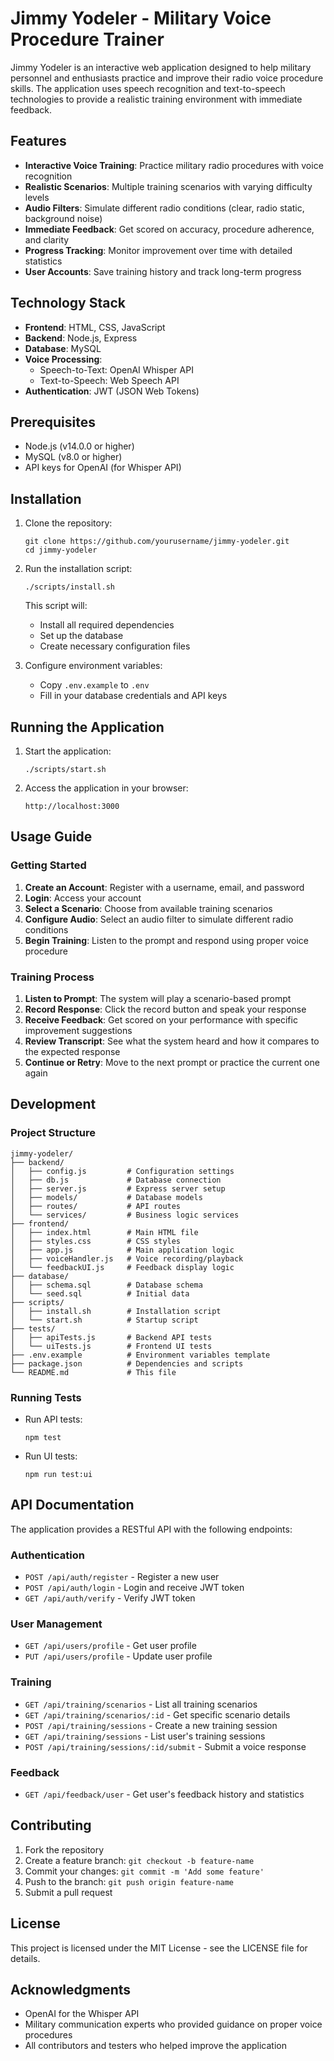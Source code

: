 # Jimmy Yodeler - Military Voice Procedure Trainer

Jimmy Yodeler is an interactive web application designed to help military personnel and enthusiasts practice and improve their radio voice procedure skills. The application uses speech recognition and text-to-speech technologies to provide a realistic training environment with immediate feedback.

## Features

- **Interactive Voice Training**: Practice military radio procedures with voice recognition
- **Realistic Scenarios**: Multiple training scenarios with varying difficulty levels
- **Audio Filters**: Simulate different radio conditions (clear, radio static, background noise)
- **Immediate Feedback**: Get scored on accuracy, procedure adherence, and clarity
- **Progress Tracking**: Monitor improvement over time with detailed statistics
- **User Accounts**: Save training history and track long-term progress

## Technology Stack

- **Frontend**: HTML, CSS, JavaScript
- **Backend**: Node.js, Express
- **Database**: MySQL
- **Voice Processing**: 
  - Speech-to-Text: OpenAI Whisper API
  - Text-to-Speech: Web Speech API
- **Authentication**: JWT (JSON Web Tokens)

## Prerequisites

- Node.js (v14.0.0 or higher)
- MySQL (v8.0 or higher)
- API keys for OpenAI (for Whisper API)

## Installation

1. Clone the repository:
   ```
   git clone https://github.com/yourusername/jimmy-yodeler.git
   cd jimmy-yodeler
   ```

2. Run the installation script:
   ```
   ./scripts/install.sh
   ```
   
   This script will:
   - Install all required dependencies
   - Set up the database
   - Create necessary configuration files

3. Configure environment variables:
   - Copy `.env.example` to `.env`
   - Fill in your database credentials and API keys

## Running the Application

1. Start the application:
   ```
   ./scripts/start.sh
   ```

2. Access the application in your browser:
   ```
   http://localhost:3000
   ```

## Usage Guide

### Getting Started

1. **Create an Account**: Register with a username, email, and password
2. **Login**: Access your account
3. **Select a Scenario**: Choose from available training scenarios
4. **Configure Audio**: Select an audio filter to simulate different radio conditions
5. **Begin Training**: Listen to the prompt and respond using proper voice procedure

### Training Process

1. **Listen to Prompt**: The system will play a scenario-based prompt
2. **Record Response**: Click the record button and speak your response
3. **Receive Feedback**: Get scored on your performance with specific improvement suggestions
4. **Review Transcript**: See what the system heard and how it compares to the expected response
5. **Continue or Retry**: Move to the next prompt or practice the current one again

## Development

### Project Structure

```
jimmy-yodeler/
├── backend/
│   ├── config.js         # Configuration settings
│   ├── db.js             # Database connection
│   ├── server.js         # Express server setup
│   ├── models/           # Database models
│   ├── routes/           # API routes
│   └── services/         # Business logic services
├── frontend/
│   ├── index.html        # Main HTML file
│   ├── styles.css        # CSS styles
│   ├── app.js            # Main application logic
│   ├── voiceHandler.js   # Voice recording/playback
│   └── feedbackUI.js     # Feedback display logic
├── database/
│   ├── schema.sql        # Database schema
│   └── seed.sql          # Initial data
├── scripts/
│   ├── install.sh        # Installation script
│   └── start.sh          # Startup script
├── tests/
│   ├── apiTests.js       # Backend API tests
│   └── uiTests.js        # Frontend UI tests
├── .env.example          # Environment variables template
├── package.json          # Dependencies and scripts
└── README.md             # This file
```

### Running Tests

- Run API tests:
  ```
  npm test
  ```

- Run UI tests:
  ```
  npm run test:ui
  ```

## API Documentation

The application provides a RESTful API with the following endpoints:

### Authentication

- `POST /api/auth/register` - Register a new user
- `POST /api/auth/login` - Login and receive JWT token
- `GET /api/auth/verify` - Verify JWT token

### User Management

- `GET /api/users/profile` - Get user profile
- `PUT /api/users/profile` - Update user profile

### Training

- `GET /api/training/scenarios` - List all training scenarios
- `GET /api/training/scenarios/:id` - Get specific scenario details
- `POST /api/training/sessions` - Create a new training session
- `GET /api/training/sessions` - List user's training sessions
- `POST /api/training/sessions/:id/submit` - Submit a voice response

### Feedback

- `GET /api/feedback/user` - Get user's feedback history and statistics

## Contributing

1. Fork the repository
2. Create a feature branch: `git checkout -b feature-name`
3. Commit your changes: `git commit -m 'Add some feature'`
4. Push to the branch: `git push origin feature-name`
5. Submit a pull request

## License

This project is licensed under the MIT License - see the LICENSE file for details.

## Acknowledgments

- OpenAI for the Whisper API
- Military communication experts who provided guidance on proper voice procedures
- All contributors and testers who helped improve the application
